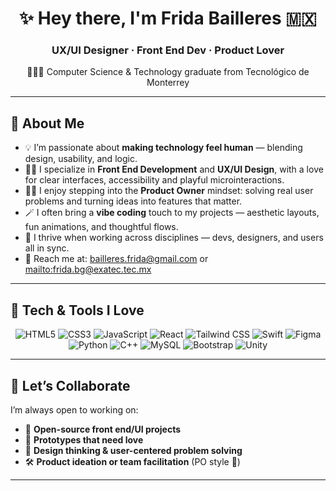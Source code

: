 <h1 align="center">✨ Hey there, I'm Frida Bailleres 🇲🇽</h1>

<h3 align="center">UX/UI Designer · Front End Dev · Product Lover </h3>

<p align="center">👩🏼‍🎓 Computer Science & Technology graduate from Tecnológico de Monterrey</p>

---

## 💫 About Me

- 💡 I’m passionate about **making technology feel human** — blending design, usability, and logic.
- 👩‍💻 I specialize in **Front End Development** and **UX/UI Design**, with a love for clear interfaces, accessibility and playful microinteractions.
- 👩‍💼 I enjoy stepping into the **Product Owner** mindset: solving real user problems and turning ideas into features that matter.
- 🪄 I often bring a **vibe coding** touch to my projects — aesthetic layouts, fun animations, and thoughtful flows.
- 🧩 I thrive when working across disciplines — devs, designers, and users all in sync.
- 📨 Reach me at: <a href="mailto:bailleres.frida@gmail.com">bailleres.frida@gmail.com</a> or <a href="mailto:frida.bg@exatec.tec.mx">mailto:frida.bg@exatec.tec.mx</a>

---

## 🔧 Tech & Tools I Love

<p align="center">
  <img src="https://img.shields.io/badge/HTML5-FE6D00?style=flat-square&logo=html5&logoColor=white" alt="HTML5"/>
  <img src="https://img.shields.io/badge/CSS3-264de4?style=flat-square&logo=css3&logoColor=white" alt="CSS3"/>
  <img src="https://img.shields.io/badge/JavaScript-F7DF1E?style=flat-square&logo=javascript&logoColor=black" alt="JavaScript"/>
  <img src="https://img.shields.io/badge/React-61DAFB?style=flat-square&logo=react&logoColor=black" alt="React"/>
  <img src="https://img.shields.io/badge/Tailwind-38B2AC?style=flat-square&logo=tailwind-css&logoColor=white" alt="Tailwind CSS"/>
  <img src="https://img.shields.io/badge/Swift-FA7343?style=flat-square&logo=swift&logoColor=white" alt="Swift"/>
  <img src="https://img.shields.io/badge/Figma-F24E1E?style=flat-square&logo=figma&logoColor=white" alt="Figma"/>
  <img src="https://img.shields.io/badge/Python-3776AB?style=flat-square&logo=python&logoColor=white" alt="Python"/>
  <img src="https://img.shields.io/badge/C++-00599C?style=flat-square&logo=cplusplus&logoColor=white" alt="C++"/>
  <img src="https://img.shields.io/badge/MySQL-4479A1?style=flat-square&logo=mysql&logoColor=white" alt="MySQL"/>
  <img src="https://img.shields.io/badge/Bootstrap-563D7C?style=flat-square&logo=bootstrap&logoColor=white" alt="Bootstrap"/>
  <img src="https://img.shields.io/badge/Unity-000000?style=flat-square&logo=unity&logoColor=white" alt="Unity"/>
</p>

---

## 🤝 Let’s Collaborate

I’m always open to working on:
- 🌈 **Open-source front end/UI projects**
- 🧪 **Prototypes that need love**
- 🧠 **Design thinking & user-centered problem solving**
- 🛠️ **Product ideation or team facilitation** (PO style 💼)

---

